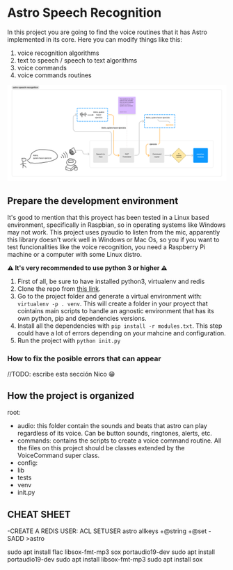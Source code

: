 # Astro Speech Recognition
In this project you are going to find the voice routines that it has Astro implemented in its core. Here you can modify
things like this:

1. voice recognition algorithms
2. text to speech / speech to text algorithms
3. voice commands
4. voice commands routines

![alt text](assets/astro-speech-recognition.jpg?raw=true "Project Architecture")

## Prepare the development environment
It's good to mention that this proyect has been tested in a Linux based environment, specifically in Raspbian, so in operating systems like Windows may not work.
This project uses pyaudio to listen from the mic, apparently this library doesn't work well in Windows or Mac Os, so you if you want to test funcionalities like the voice recognition, you need a Raspberry Pi machine or a computer with some Linux distro.

**⚠ It's very recommended to use python 3 or higher ⚠**

1. First of all, be sure to have installed python3, virtualenv and redis
2. Clone the repo from [this link](https://github.com/Cosmoblastos/astro-speech-recognition).
3. Go to the project folder and generate a virtual environment with: `virtualenv -p . venv`. This will create a folder in your proyect that cointains main scripts to handle an agnostic environment that has its own python, pip and dependencies versions.
4. Install all the dependencies with `pip install -r modules.txt`. This step could have a lot of errors depending on your mahcine and configuration.
5. Run the project with `python init.py`

### How to fix the posible errors that can appear
//TODO: escribe esta sección Nico 😁


## How the project is organized
root:
- audio: this folder contain the sounds and beats that astro can play regardless of its voice. Can be button sounds, ringtones, alerts, etc.
- commands: contains the scripts to create a voice command routine. All the files on this project should be classes extended by the VoiceCommand super class.
- config: 
- lib
- tests
- venv
- init.py


## CHEAT SHEET
-CREATE A REDIS USER: ACL SETUSER astro allkeys +@string +@set -SADD >astro

sudo apt install flac libsox-fmt-mp3 sox portaudio19-dev
sudo apt install portaudio19-dev
sudo apt install libsox-fmt-mp3
sudo apt install sox
